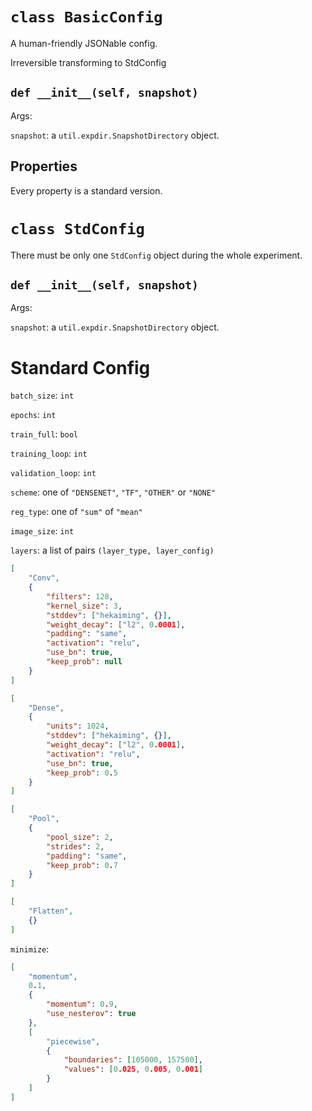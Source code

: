 # `class BasicConfig`

A human-friendly JSONable config.

Irreversible transforming to StdConfig

## `def __init__(self, snapshot)`

Args:

`snapshot`: a `util.expdir.SnapshotDirectory` object.

## Properties

Every property is a standard version.

# `class StdConfig`

There must be only one `StdConfig` object during the whole experiment.

## `def __init__(self, snapshot)`

Args:

`snapshot`: a `util.expdir.SnapshotDirectory` object.

# Standard Config

`batch_size`: `int`

`epochs`: `int`

`train_full`: `bool`

`training_loop`: `int`

`validation_loop`: `int`

`scheme`: one of `"DENSENET"`, `"TF"`, `"OTHER"` or `"NONE"`

`reg_type`: one of `"sum"` of `"mean"`

`image_size`: `int`

`layers`: a list of pairs `(layer_type, layer_config)`

```JSON
[
	"Conv",
	{
		"filters": 128,
		"kernel_size": 3,
		"stddev": ["hekaiming", {}],
		"weight_decay": ["l2", 0.0001],
		"padding": "same",
		"activation": "relu",
		"use_bn": true,
		"keep_prob": null
	}
]

[
	"Dense",
	{
		"units": 1024,
		"stddev": ["hekaiming", {}],
		"weight_decay": ["l2", 0.0001],
		"activation": "relu",
		"use_bn": true,
		"keep_prob": 0.5
	}
]

[
	"Pool",
	{
		"pool_size": 2,
		"strides": 2,
		"padding": "same",
		"keep_prob": 0.7
	}
]

[
	"Flatten",
	{}
]	
```

`minimize`: 
```JSON
[
	"momentum",
	0.1,
	{
		"momentum": 0.9,
		"use_nesterov": true
	},
	[
		"piecewise",
		{
			"boundaries": [105000, 157500],
			"values": [0.025, 0.005, 0.001]
		}
	]
]
```



